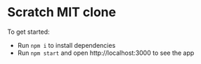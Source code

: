 # Scratch MIT clone

To get started:

- Run `npm i` to install dependencies
- Run `npm start` and open http://localhost:3000 to see the app
